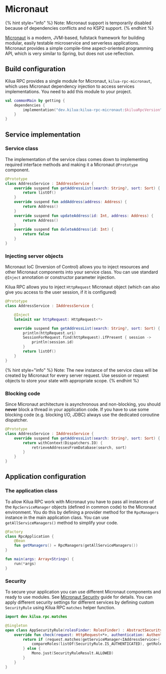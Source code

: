 # Micronaut

{% hint style="info" %}
Note: Micronaut support is temporarily disabled because of dependencies conflicts and no KSP2 support.
{% endhint %}

[Micronaut](https://micronaut.io) is a modern, JVM-based, fullstack framework for building modular, easily testable microservice and serverless applications. Micronaut provides a simple compile-time aspect-oriented programming API, which is very similar to Spring, but does not use reflection.

## Build configuration

Kilua RPC provides a single module for Micronaut, `kilua-rpc-micronaut`, which uses Micronaut dependency injection to access services implementations. You need to add this module to your project.

```kotlin
val commonMain by getting {
    dependencies {
        implementation("dev.kilua:kilua-rpc-micronaut:$kiluaRpcVersion")
    }
}
```

## Service implementation

### Service class

The implementation of the service class comes down to implementing required interface methods and making it a Micronaut `@Prototype` component.

```kotlin
@Prototype
class AddressService : IAddressService {
    override suspend fun getAddressList(search: String?, sort: Sort) {
        return listOf()
    }
    override suspend fun addAddress(address: Address) {
        return Address()
    }
    override suspend fun updateAddress(id: Int, address: Address) {
        return Address()
    }
    override suspend fun deleteAddress(id: Int) {
        return false
    }
}
```

### Injecting server objects

Micronaut IoC (Inversion of Control) allows you to inject resources and other Micronaut components into your service class. You can use standard `@Inject` annotation or constructor parameter injection.

Kilua RPC allows you to inject `HttpRequest` Micronaut object (which can also give you access to the user session, if it is configured)

```kotlin
@Prototype
class AddressService : IAddressService {

    @Inject
    lateinit var httpRequest: HttpRequest<*>

    override suspend fun getAddressList(search: String?, sort: Sort) {
        println(httpRequest.uri)
        SessionForRequest.find(httpRequest).ifPresent { session ->
            println(session.id)    
        }
        return listOf()
    }
}
```

{% hint style="info" %}
Note: The new instance of the service class will be created by Micronaut for every server request. Use session or request objects to store your state with appropriate scope.
{% endhint %}

### **Blocking code**

Since Micronaut architecture is asynchronous and non-blocking, you should **never** block a thread in your application code. If you have to use some blocking code (e.g. blocking I/O, JDBC) always use the dedicated coroutine dispatcher.

```kotlin
@Prototype
class AddressService : IAddressService {
    override suspend fun getAddressList(search: String?, sort: Sort) {
        return withContext(Dispatchers.IO) {
            retrieveAddressesFromDatabase(search, sort)
        }
    }
}
```

## Application configuration

### The application class

To allow Kilua RPC work with Micronaut you have to pass all instances of the `RpcServiceManager` objects (defined in common code) to the Micronaut environment. You do this by defining a provider method for the `RpcManagers` instance in the main application class. You can use `getAllServiceManagers()` method to simplify your code.

```kotlin
@Factory
class RpcApplication {
    @Bean
    fun getManagers() = RpcManagers(getAllServiceManagers())
}

fun main(args: Array<String>) {
    run(*args)
}
```

### Security

To secure your application you can use different Micronaut components and ready to use modules. See [Micronaut Security](https://micronaut-projects.github.io/micronaut-security/latest/guide/) guide for details. You can apply different security settings for different services by defining custom `SecurityRule` using Kilua RPC `matches` helper function.

```kotlin
import dev.kilua.rpc.matches

@Singleton
open class AppSecurityRule(rolesFinder: RolesFinder) : AbstractSecurityRule<HttpRequest<*>>(rolesFinder) {
    override fun check(request: HttpRequest<*>, authentication: Authentication?): Publisher<SecurityRuleResult> {
        return if (request.matches(getServiceManager<IAddressService>(), getServiceManager<IProfileService>())) {
            compareRoles(listOf(SecurityRule.IS_AUTHENTICATED), getRoles(authentication))
        } else {
            Mono.just(SecurityRuleResult.ALLOWED)
        }
    }
}
```

